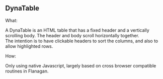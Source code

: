 DynaTable
---------

What: 

A DynaTable is an HTML table that has a fixed header and a vertically scrolling body.
The header and body scroll horizontally together.  
The intention is to have clickable headers to sort the columns, and also to allow highlighted rows.


How:

Only using native Javascript, largely based on cross browser compatible routines in Flanagan.  
